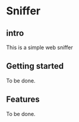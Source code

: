 # Sniffer
## intro
This is a simple web sniffer

## Getting started
To be done.

## Features
To be done.